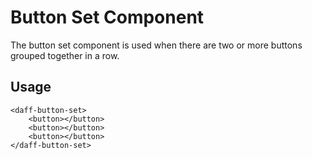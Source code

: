 # Button Set Component
The button set component is used when there are two or more buttons grouped together in a row.

## Usage 
```
<daff-button-set>
    <button></button>
    <button></button>
    <button></button>
</daff-button-set>
```